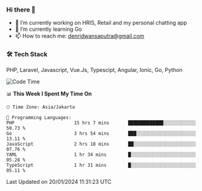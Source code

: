 ### Hi there 👋

- 🔭 I’m currently working on HRIS, Retail and my personal chatting app
- 🌱 I’m currently learning Go
- 📫 How to reach me: denridwansaputra@gmail.com


### 🛠 Tech Stack
PHP, Laravel, Javascript, Vue.Js, Typescipt, Angular, Ionic, Go, Python


<!--START_SECTION:waka-->
![Code Time](http://img.shields.io/badge/Code%20Time-4%2C138%20hrs%2028%20mins-blue)

📊 **This Week I Spent My Time On** 

```text
🕑︎ Time Zone: Asia/Jakarta

💬 Programming Languages: 
PHP                      15 hrs 7 mins       █████████████░░░░░░░░░░░░   50.73 % 
Go                       3 hrs 54 mins       ███░░░░░░░░░░░░░░░░░░░░░░   13.11 % 
JavaScript               2 hrs 18 mins       ██░░░░░░░░░░░░░░░░░░░░░░░   07.76 % 
YAML                     1 hr 34 mins        █░░░░░░░░░░░░░░░░░░░░░░░░   05.28 % 
TypeScript               1 hr 31 mins        █░░░░░░░░░░░░░░░░░░░░░░░░   05.11 % 
```


 Last Updated on 20/01/2024 11:31:23 UTC
<!--END_SECTION:waka-->
